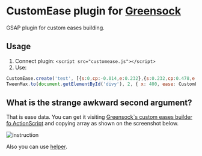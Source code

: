 # CustomEase plugin for [Greensock](http://greensock.com)

GSAP plugin for custom eases building.

## Usage

1. Connect plugin: ```<script src="customease.js"></script>```
2. Use:

```js
CustomEase.create('test', [{s:0,cp:-0.014,e:0.232},{s:0.232,cp:0.478,e:0.984},{s:0.984,cp:1.49,e:0.996},{s:0.996,cp:0.502,e:1}]);
TweenMax.to(document.getElementById('divy'), 2, { x: 400, ease: CustomEase.byName('test') });
```

## What is the strange awkward second argument?
That is ease data. You can get it visiting [Greensock`s custom eases builder fo ActionScript](http://greensock.com/customease) and copying array as shown on the screenshot below.

![instruction](//raw.githubusercontent.com/frux/gsap-customease/gh-pages/image.png "")

Also you can use [helper](http://frux.github.io/gsap-customease).